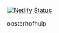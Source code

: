 [![Netlify Status](https://api.netlify.com/api/v1/badges/8a9b21ba-bc7b-4968-8ffb-7b70f68f1000/deploy-status)](https://app.netlify.com/sites/quizzical-aryabhata-29325d/deploys)

oosterhofhulp
